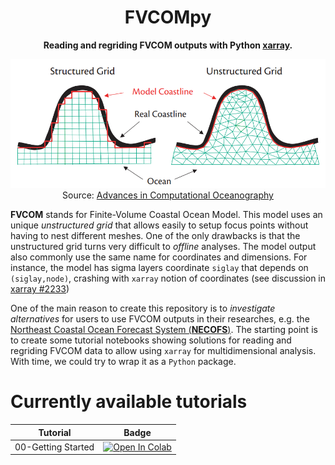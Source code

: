 

<!-- Title -->
<h1 align="center">
  FVCOMpy
</h1>

<!-- description -->
<p align="center">
  <strong> Reading and regriding FVCOM outputs with Python <a href="https://docs.xarray.dev/en/stable/">xarray</a>.</strong>
</p>

 
<p align="center">
  <img src="https://github.com/iuryt/FVCOMpy/blob/main/img/fvcom_grid.png" /></br>
  Source: <a href="https://tos.org/oceanography/assets/docs/19-1_chen.pdf">Advances in Computational Oceanography</a>
</p>


**FVCOM** stands for Finite-Volume Coastal Ocean Model. This model uses an unique _unstructured grid_ that allows easily to setup focus points without having to nest different meshes. One of the only drawbacks is that the unstructured grid turns very difficult to _offline_ analyses. The model output also commonly use the same name for coordinates and dimensions. For instance, the model has sigma layers coordinate `siglay` that depends on `(siglay,node)`, crashing with `xarray` notion of coordinates (see discussion in [xarray #2233](https://github.com/pydata/xarray/issues/2233))

One of the main reason to create this repository is to _investigate alternatives_ for users to use FVCOM outputs in their researches, e.g. the [Northeast Coastal Ocean Forecast System (**NECOFS**)](http://fvcom.smast.umassd.edu/necofs/). The starting point is to create some tutorial notebooks showing solutions for reading and regriding FVCOM data to allow using `xarray` for multidimensional analysis. With time, we could try to wrap it as a `Python` package.

# Currently available tutorials

| Tutorial    | Badge       |
| ----------- | ----------- |
| 00-Getting Started      | [![Open In Colab](https://colab.research.google.com/assets/colab-badge.svg)](https://colab.research.google.com/github/iuryt/FVCOMpy/blob/main/examples/00-GettingStarted.ipynb)      |
